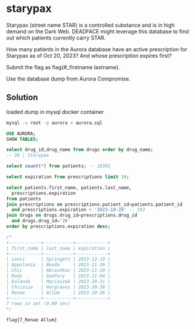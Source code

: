 # starypax

Starypax (street name STAR) is a controlled substance and is in high demand on the Dark Web. 
DEADFACE might leverage this database to find out which patients currently carry STAR.

How many patients in the Aurora database have an active prescription for Starypax as of Oct 20, 2023? 
And whose prescription expires first?

Submit the flag as flag{#_firstname lastname}.

Use the database dump from Aurora Compromise.

## Solution

loaded dump in mysql docker container

```sh
mysql -u root -p aurora < aurora.sql
```

```sql
USE AURORA;
SHOW TABLES;
```

```sql
select drug_id,drug_name from drugs order by drug_name;
-- 26 | Starypax

select count(*) from patients; -- 10391

select expiration from prescriptions limit 10;

select patients.first_name, patients.last_name, 
  prescriptions.expiration
from patients
join prescriptions on prescriptions.patient_id=patients.patient_id
  and prescriptions.expiration > '2023-10-20' -- 193
join drugs on drugs.drug_id=prescriptions.drug_id
  and drugs.drug_id='26'
order by prescriptions.expiration desc; 

/*
+------------+-----------+------------+
| first_name | last_name | expiration |
+------------+-----------+------------+
| Lenci      | Springett | 2023-12-19 |
| Appolonia  | Benda     | 2023-11-26 |
| Chic       | Abrashkov | 2023-11-20 |
| Rodi       | Godfery   | 2023-11-04 |
| Eolanda    | Maciaszek | 2023-10-31 |
| Chrissie   | Hargraves | 2023-10-28 |
| Renae      | Allum     | 2023-10-26 |
+------------+-----------+------------+
7 rows in set (0.00 sec)
*/
```

`flag{7_Renae Allum}`
